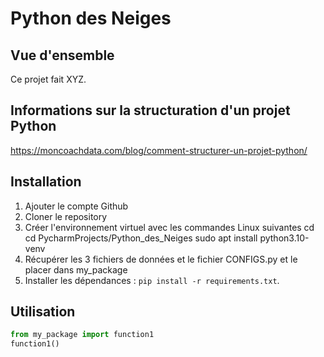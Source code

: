 # Python des Neiges
## Vue d'ensemble
Ce projet fait XYZ.
## Informations sur la structuration d'un projet Python
https://moncoachdata.com/blog/comment-structurer-un-projet-python/
## Installation
1. Ajouter le compte Github
2. Cloner le repository
3. Créer l'environnement virtuel avec les commandes Linux suivantes
cd cd PycharmProjects/Python_des_Neiges
sudo apt install python3.10-venv
4. Récupérer les 3 fichiers de données et le fichier CONFIGS.py 
et le placer dans my_package
5. Installer les dépendances : `pip install -r requirements.txt`.
## Utilisation
```python
from my_package import function1
function1()